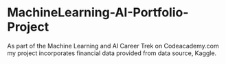# MachineLearning-AI-Portfolio-Project
 As part of the Machine Learning and AI Career Trek on Codeacademy.com my project incorporates financial data provided from data source, Kaggle.
